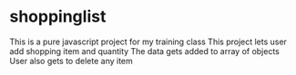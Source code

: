 # shoppinglist
This is a pure javascript project for my training class
This project lets user add shopping item and quantity
The data gets added to array of objects
User also gets to delete any item
